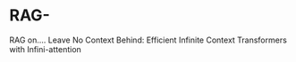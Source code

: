 # RAG-
RAG on.... Leave No Context Behind: Efficient Infinite Context Transformers with Infini-attention
